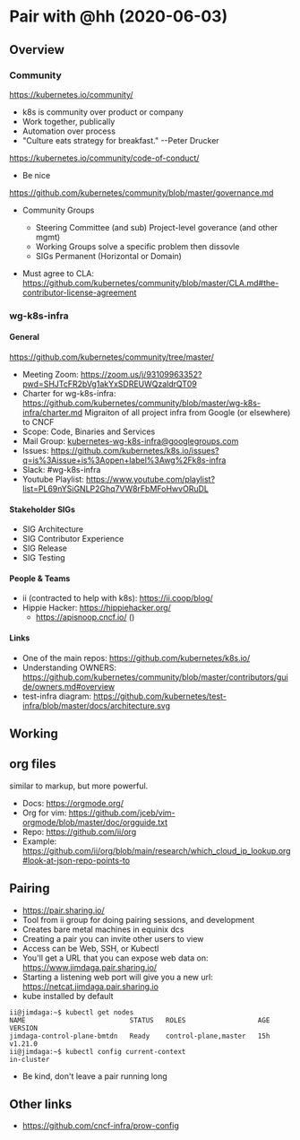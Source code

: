 # Pair with @hh (2020-06-03)

## Overview
### Community
https://kubernetes.io/community/

- k8s is community over product or company
- Work together, publically 
- Automation over process
- "Culture eats strategy for breakfast." --Peter Drucker

https://kubernetes.io/community/code-of-conduct/

- Be nice

https://github.com/kubernetes/community/blob/master/governance.md

- Community Groups
    - Steering Committee (and sub) Project-level goverance (and other mgmt)
    - Working Groups solve a specific problem then dissovle 
    - SIGs Permanent (Horizontal or Domain)

- Must agree to CLA: https://github.com/kubernetes/community/blob/master/CLA.md#the-contributor-license-agreement 

### wg-k8s-infra

#### General
https://github.com/kubernetes/community/tree/master/

- Meeting Zoom: https://zoom.us/j/93109963352?pwd=SHJTcFR2bVg1akYxSDREUWQzaldrQT09 
- Charter for wg-k8s-infra: https://github.com/kubernetes/community/blob/master/wg-k8s-infra/charter.md
Migraiton of all project infra from Google (or elsewhere) to CNCF
- Scope: Code, Binaries and Services
- Mail Group: kubernetes-wg-k8s-infra@googlegroups.com
- Issues: https://github.com/kubernetes/k8s.io/issues?q=is%3Aissue+is%3Aopen+label%3Awg%2Fk8s-infra
- Slack: #wg-k8s-infra
- Youtube Playlist: https://www.youtube.com/playlist?list=PL69nYSiGNLP2Ghq7VW8rFbMFoHwvORuDL 

#### Stakeholder SIGs
- SIG Architecture
- SIG Contributor Experience
- SIG Release 
- SIG Testing 

#### People & Teams

- ii (contracted to help with k8s): https://ii.coop/blog/
- Hippie Hacker: https://hippiehacker.org/
    - https://apisnoop.cncf.io/ ()

#### Links
- One of the main repos: https://github.com/kubernetes/k8s.io/
- Understanding OWNERS: https://github.com/kubernetes/community/blob/master/contributors/guide/owners.md#overview 
- test-infra diagram: https://github.com/kubernetes/test-infra/blob/master/docs/architecture.svg

## Working
## org files
similar to markup, but more powerful. 
- Docs: https://orgmode.org/
- Org for vim: https://github.com/jceb/vim-orgmode/blob/master/doc/orgguide.txt
- Repo: https://github.com/ii/org
- Example: https://github.com/ii/org/blob/main/research/which_cloud_ip_lookup.org#look-at-json-repo-points-to 

## Pairing
- https://pair.sharing.io/ 
- Tool from ii group for doing pairing sessions, and development 
- Creates bare metal machines in equinix dcs 
- Creating a pair you can invite other users to view
- Access can be Web, SSH, or Kubectl
- You'll get a URL that you can expose web data on: https://www.jimdaga.pair.sharing.io/
- Starting a listening web port will give you a new url: https://netcat.jimdaga.pair.sharing.io 
- kube installed by default
```
ii@jimdaga:~$ kubectl get nodes
NAME                          STATUS   ROLES                  AGE   VERSION
jimdaga-control-plane-bmtdn   Ready    control-plane,master   15h   v1.21.0
ii@jimdaga:~$ kubectl config current-context
in-cluster
```
- Be kind, don't leave a pair running long

## Other links
- https://github.com/cncf-infra/prow-config
